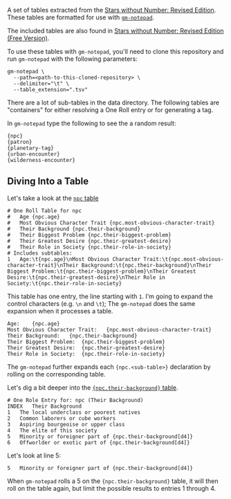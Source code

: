 A set of tables extracted from the [Stars without Number: Revised Edition](https://www.drivethrurpg.com/product/226996/Stars-Without-Number-Revised-Edition?affiliate_id=318171). These tables are formatted for use with [`gm-notepad`](//github.com/jeremyf/gm-notepad).

The included tables are also found in [Stars without Number: Revised Edition (Free Version)](https://www.drivethrurpg.com/product/230009/Stars-Without-Number-Revised-Edition-Free-Version?affiliate_id=318171).

To use these tables with `gm-notepad`, you'll need to clone this repository and run `gm-notepad` with the following parameters:

```console
gm-notepad \
  --path=<path-to-this-cloned-repository> \
  --delimiter="\t" \
  --table_extension=".tsv"
```

There are a lot of sub-tables in the data directory. The following tables are "containers" for either resolving a One Roll entry or for generating a tag.

In `gm-notepad` type the following to see the a random result:

```console
{npc}
{patron}
{planetary-tag}
{urban-encounter}
{wilderness-encounter}
```

## Diving Into a Table

Let's take a look at the [`npc` table](./data/npc.tsv)

```tsv
# One Roll Table for npc
#	Age {npc.age}
#	Most Obvious Character Trait {npc.most-obvious-character-trait}
#	Their Background {npc.their-background}
#	Their Biggest Problem {npc.their-biggest-problem}
#	Their Greatest Desire {npc.their-greatest-desire}
#	Their Role in Society {npc.their-role-in-society}
# Includes subtables:
1	Age:\t{npc.age}\nMost Obvious Character Trait:\t{npc.most-obvious-character-trait}\nTheir Background:\t{npc.their-background}\nTheir Biggest Problem:\t{npc.their-biggest-problem}\nTheir Greatest Desire:\t{npc.their-greatest-desire}\nTheir Role in Society:\t{npc.their-role-in-society}
```

This table has one entry, the line starting with `1`. I'm going to expand the control characters (e.g. `\n` and `\t`); The `gm-notepad` does the same expansion when it processes a table.

```tsv
Age:	{npc.age}
Most Obvious Character Trait:	{npc.most-obvious-character-trait}
Their Background:	{npc.their-background}
Their Biggest Problem:	{npc.their-biggest-problem}
Their Greatest Desire:	{npc.their-greatest-desire}
Their Role in Society:	{npc.their-role-in-society}
```

The `gm-notepad` further expands each `{npc.<sub-table>}` declaration by rolling on the corresponding table.

Let's dig a bit deeper into the [`{npc.their-background}` table](./data/npc.their-background.tsv).

```tsv
# One Role Entry for: npc (Their Background)
INDEX	Their Background
1	The local underclass or poorest natives
2	Common laborers or cube workers
3	Aspiring bourgeoise or upper class
4	The elite of this society
5	Minority or foreigner part of {npc.their-background[d4]}
6	Offworlder or exotic part of {npc.their-background[d4]}
```

Let's look at line 5:

```tsv
5	Minority or foreigner part of {npc.their-background[d4]}
```

When `gm-notepad` rolls a 5 on the `{npc.their-background}` table, it will then roll on the table again, but limit the possible results to entries 1 through 4.
